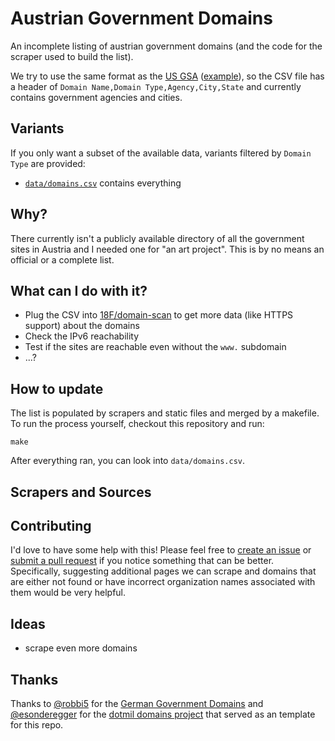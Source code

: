 Austrian Government Domains
=========================

An incomplete listing of austrian government domains (and the code for the scraper used to build the list).

We try to use the same format as the [US GSA](https://github.com/GSA/data) ([example](https://github.com/GSA/data/blob/e0de99db0e1367e304043e88dbd4da8f391774be/dotgov-domains/2016-01-19-full.csv)), so the CSV file has a header of `Domain Name,Domain Type,Agency,City,State` and currently contains government agencies and cities.

## Variants

If you only want a subset of the available data, variants filtered by `Domain Type` are provided:

* [`data/domains.csv`](data/domains.csv) contains everything

## Why?

There currently isn't a publicly available directory of all the government sites in Austria and I needed one for "an art project". This is by no means an official or a complete list. 


## What can I do with it?

* Plug the CSV into [18F/domain-scan](https://github.com/18F/domain-scan) to get more data (like HTTPS support) about the domains
* Check the IPv6 reachability
* Test if the sites are reachable even without the `www.` subdomain
* ...?


## How to update

The list is populated by scrapers and static files and merged by a makefile.
To run the process yourself, checkout this repository and run:

    make

After everything ran, you can look into `data/domains.csv`.


## Scrapers and Sources


## Contributing

I'd love to have some help with this! Please feel free to [create an issue](https://github.com/leyrer/austrian-gov-domains/issues) or [submit a pull request](https://github.com/leyrer/austrian-gov-domains/pulls) if you notice something that can be better. Specifically, suggesting additional pages we can scrape and domains that are either not found or have incorrect organization names associated with them would be very helpful.

## Ideas

* scrape even more domains

## Thanks

Thanks to [@robbi5](https://github.com/robbi5) for the [German Government Domains](https://github.com/robbi5/german-gov-domains) and [@esonderegger](https://github.com/esonderegger) for the [dotmil domains project](https://github.com/esonderegger/dotmil-domains) that served as an template for this repo.
